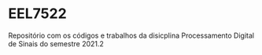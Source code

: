 # EEL7522
Repositório com os códigos e trabalhos da disicplina Processamento Digital de Sinais do semestre 2021.2
